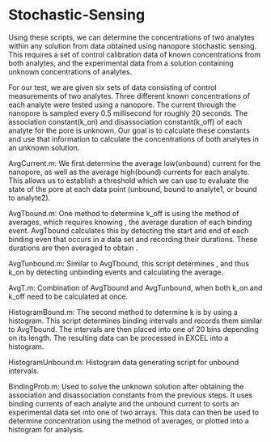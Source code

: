 # Stochastic-Sensing
Using these scripts, we can determine the concentrations of two analytes within any solution from data obtained using nanopore stochastic sensing. This requires a set of control calibration data of known concentrations from both analytes, and the experimental data from a solution containing unknown concentrations of analytes.

For our test, we are given six sets of data consisting of control measurements of two analytes. Three different known concentrations of each analyte were tested using a nanopore. The current through the nanopore is sampled every 0.5 millisecond for roughly 20 seconds. The association constant(k_on) and disassociation constant(k_off) of each analyte for the pore is unknown. Our goal is to calculate these constants and use that information to calculate the concentrations of both analytes in an unknown solution.

AvgCurrent.m:
We first determine the average low(unbound) current for the nanopore, as well as the average high(bound) currents for each analyte. This allows us to establish a threshold which we can use to evaluate the state of the pore at each data point (unbound, bound to analyte1, or bound to analyte2).

AvgTbound.m:
One method to determine k_off is using the method of averages, which requires knowing <Tbound>, the average duration of each binding event. AvgTbound calculates this by detecting the start and end of each binding even that occurs in a data set and recording their durations. These durations are then averaged to obtain <TBound>.

AvgTunbound.m:
Similar to AvgTbound, this script determines <Tunbound>, and thus k_on by detecting unbinding events and calculating the average.

AvgT.m:
Combination of AvgTbound and AvgTunbound, when both k_on and k_off need to be calculated at once.

HistogramBound.m:
The second method to determine k is by using a histogram. This script determines binding intervals and records them similar to AvgTbound. The intervals are then placed into one of 20 bins depending on its length. The resulting data can be processed in EXCEL into a histogram.

HistogramUnbound.m:
Histogram data generating script for unbound intervals.

BindingProb.m:
Used to solve the unknown solution after obtaining the association and disassociation constants from the previous steps. It uses binding currents of each analyte and the unbound current to sorts an experimental data set into one of two arrays. This data can then be used to determine concentration using the method of averages, or plotted into a histogram for analysis.
